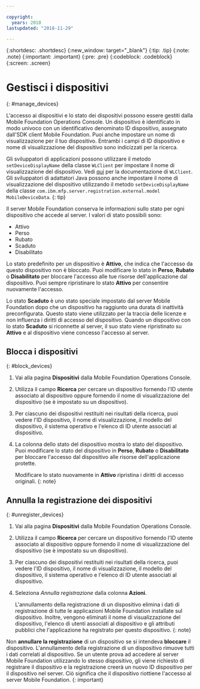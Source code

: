 ```yaml
---

copyright:
  years: 2018
lastupdated: "2018-11-29"

---
```


{:shortdesc: .shortdesc}
{:new_window: target="_blank"}
{:tip: .tip}
{:note: .note}
{:important: .important}
{:pre: .pre}
{:codeblock: .codeblock}
{:screen: .screen}

# Gestisci i dispositivi
{: #manage_devices}

L'accesso ai dispositivi e lo stato dei dispositivi possono essere gestiti dalla Mobile Foundation Operations Console. Un dispositivo è identificato in modo univoco con un identificativo denominato ID dispositivo, assegnato dall'SDK client Mobile Foundation. Puoi anche impostare un nome di visualizzazione per il tuo dispositivo. Entrambi i campi di ID dispositivo e nome di visualizzazione del dispositivo sono indicizzati per la ricerca.

Gli sviluppatori di applicazioni possono utilizzare il metodo `setDeviceDisplayName` della classe `WLClient` per impostare il nome di visualizzazione del dispositivo. Vedi [qui](https://mobilefirstplatform.ibmcloud.com/tutorials/en/foundation/8.0/api/client-side-api/javascript/client/) per la documentazione di `WLClient`. Gli sviluppatori di adattatori Java possono anche impostare il nome di visualizzazione del dispositivo utilizzando il metodo `setDeviceDisplayName` della classe `com.ibm.mfp.server.registration.external.model MobileDeviceData`.
{: tip}

Il server Mobile Foundation conserva le informazioni sullo stato per ogni dispositivo che accede al server.
I valori di stato possibili sono:
* Attivo
* Perso 
* Rubato
* Scaduto 
* Disabilitato
  
Lo stato predefinito per un dispositivo è **Attivo**, che indica che l'accesso da questo dispositivo non è bloccato. Puoi modificare lo stato in **Perso**, **Rubato** o **Disabilitato** per bloccare l'accesso alle tue risorse dell'applicazione dal dispositivo. Puoi sempre ripristinare lo stato **Attivo** per consentire nuovamente l'accesso. 

Lo stato **Scaduto** è uno stato speciale impostato dal server Mobile Foundation dopo che un dispositivo ha raggiunto una durata di inattività preconfigurata. Questo stato viene utilizzato per la traccia delle licenze e non influenza i diritti di accesso del dispositivo. Quando un dispositivo con lo stato **Scaduto** si riconnette al server, il suo stato viene ripristinato su **Attivo** e al dispositivo viene concesso l'accesso al server.

## Blocca i dispositivi
{: #block_devices}

1. Vai alla pagina **Dispositivi** dalla Mobile Foundation Operations Console.
2. Utilizza il campo **Ricerca** per cercare un dispositivo fornendo l'ID utente associato al dispositivo oppure fornendo il nome di visualizzazione del dispositivo (se è impostato su un dispositivo).
3. Per ciascuno dei dispositivi restituiti nei risultati della ricerca, puoi vedere l'ID dispositivo, il nome di visualizzazione, il modello del dispositivo, il sistema operativo e l'elenco di ID utente associati al dispositivo.
4. La colonna dello stato del dispositivo mostra lo stato del dispositivo. Puoi modificare lo stato del dispositivo in **Perso**, **Rubato** o **Disabilitato** per bloccare l'accesso dal dispositivo alle risorse dell'applicazione protette. 
   
   Modificare lo stato nuovamente in **Attivo** ripristina i diritti di accesso originali.
   {: note}


## Annulla la registrazione dei dispositivi
{: #unregister_devices}

1. Vai alla pagina **Dispositivi** dalla Mobile Foundation Operations Console.
2. Utilizza il campo **Ricerca** per cercare un dispositivo fornendo l'ID utente associato al dispositivo oppure fornendo il nome di visualizzazione del dispositivo (se è impostato su un dispositivo).
3. Per ciascuno dei dispositivi restituiti nei risultati della ricerca, puoi vedere l'ID dispositivo, il nome di visualizzazione, il modello del dispositivo, il sistema operativo e l'elenco di ID utente associati al dispositivo.
4. Seleziona *Annulla registrazione* dalla colonna **Azioni**.

   L'annullamento della registrazione di un dispositivo elimina i dati di registrazione di tutte le applicazioni Mobile Foundation installate sul dispositivo. Inoltre, vengono eliminati il nome di visualizzazione del dispositivo, l'elenco di utenti associati al dispositivo e gli attributi pubblici che l'applicazione ha registrato per questo dispositivo.
   {: note}


Non **annullare la registrazione** di un dispositivo se si intendeva **bloccare** il dispositivo. L'annullamento della registrazione di un dispositivo rimuove tutti i dati correlati al dispositivo. Se un utente prova ad accedere al server Mobile Foundation utilizzando lo stesso dispositivo, gli viene richiesto di registrare il dispositivo e la registrazione creerà un nuovo ID dispositivo per il dispositivo nel server. Ciò significa che il dispositivo riottiene l'accesso al server Mobile Foundation.
{: important}
